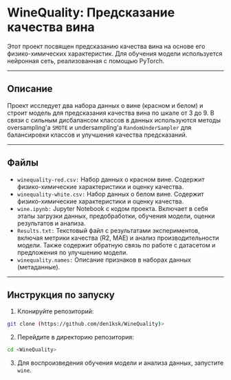 # WineQuality: Предсказание качества вина

Этот проект посвящен предсказанию качества вина на основе его физико-химических характеристик.  Для обучения модели используется нейронная сеть, реализованная с помощью PyTorch.

---

## Описание

Проект исследует два набора данных о вине (красном и белом) и строит модель для предсказания качества вина по шкале от 3 до 9.  В связи с сильным дисбалансом классов в данных используются методы oversampling'а `SMOTE` и undersampling'а `RandomUnderSampler` для балансировки классов и улучшения качества предсказаний.

---

## Файлы

- `winequality-red.csv:`  Набор данных о красном вине. Содержит физико-химические характеристики и оценку качества.
- `winequality-white.csv:` Набор данных о белом вине.  Содержит физико-химические характеристики и оценку качества.
- `wine.ipynb:` Jupyter Notebook с кодом проекта.  Включает в себя этапы загрузки данных, предобработки, обучения модели, оценки результатов и анализа.
- `Results.txt:`  Текстовый файл с результатами экспериментов, включая метрики качества (R2, MAE) и анализ производительности модели.  Также содержит обратную связь по работе с датасетом и предложения по улучшению модели.
- `winequality.names:`  Описание признаков в наборах данных (метаданные).

---

## Инструкция по запуску

1. Клонируйте репозиторий:
```bash
git clone (https://github.com/den1ksk/WineQuality)>
```

2. Перейдите в директорию репозитория:
```bash
cd <WineQuality>
```

3. Для воспроизведения обучения модели и анализа данных, запустите `wine`.
